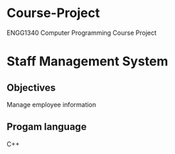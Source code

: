# Course-Project
ENGG1340 Computer Programming Course Project

# Staff Management System

## Objectives
Manage employee information

## Progam language
C++
